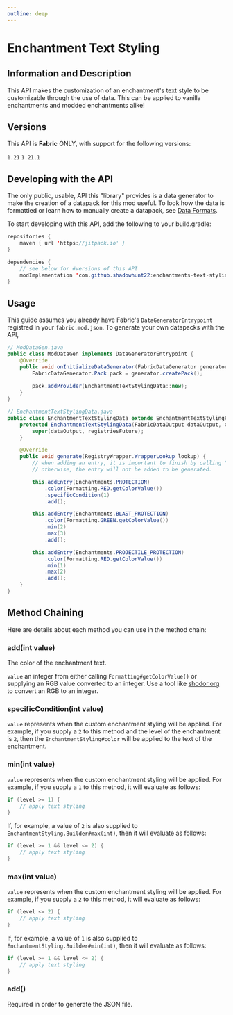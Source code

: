 ```yaml
---
outline: deep
---
```


# Enchantment Text Styling

## Information and Description

This API makes the customization of an enchantment's text style to be customizable through the use of data.  This can be applied to vanilla enchantments and modded enchantments alike!

## Versions

This API is **Fabric** ONLY, with support for the following versions:

<version>

`1.21` 
`1.21.1`

</version>

## Developing with the API

The only public, usable, API this "library" provides is a data generator to make the creation of a datapack for this mod useful.  To look how the data is formattied or learn how to manually create a datapack, see [Data Formats](/apis/enchantment-text-styling/data-formats.md).

To start developing with this API, add the following to your build.gradle:

```java
repositories {
    maven { url 'https://jitpack.io' }
}

dependencies {
    // see below for #versions of this API
    modImplementation 'com.github.shadowhunt22:enchantments-text-styling:{release_version}' 
}
```

## Usage

This guide assumes you already have Fabric's `DataGeneratorEntrypoint` registred in your `fabric.mod.json`.  To generate your own datapacks with the API,

```java
// ModDataGen.java
public class ModDataGen implements DataGeneratorEntrypoint {
	@Override
	public void onInitializeDataGenerator(FabricDataGenerator generator) {
		FabricDataGenerator.Pack pack = generator.createPack();
		
        pack.addProvider(EnchantmentTextStylingData::new);
	}
}

// EnchantmentTextStylingData.java
public class EnchantmentTextStylingData extends EnchantmentTextStylingProvider {
	protected EnchantmentTextStylingData(FabricDataOutput dataOutput, CompletableFuture<RegistryWrapper.WrapperLookup> registriesFuture) {
		super(dataOutput, registriesFuture);
	}

	@Override
	public void generate(RegistryWrapper.WrapperLookup lookup) {
        // when adding an entry, it is important to finish by calling ".add()" 
        // otherwise, the entry will not be added to be generated.

		this.addEntry(Enchantments.PROTECTION)
            .color(Formatting.RED.getColorValue())
            .specificCondition(1)
            .add();

		this.addEntry(Enchantments.BLAST_PROTECTION)
            .color(Formatting.GREEN.getColorValue())
            .min(2)
            .max(3)
            .add();

		this.addEntry(Enchantments.PROJECTILE_PROTECTION)
            .color(Formatting.RED.getColorValue())
            .min(1)
            .max(2)
            .add();
    }
}
```

## Method Chaining

Here are details about each method you can use in the method chain:

### add(int value)

The color of the enchantment text.

`value` an integer from either calling `Formatting#getColorValue()` or supplying an RGB value converted to an integer.
Use a tool like [shodor.org](http://www.shodor.org/~efarrow/trunk/html/rgbint.html) to convert an RGB to an integer.

### specificCondition(int value)

`value` represents when the custom enchantment styling will be applied.  For example, if you supply a `2` to this method and the
level of the enchantment is `2`, then the `EnchantmentStyling#color` will be applied to the text of the
enchantment.

### min(int value)

`value` represents when the custom enchantment styling will be applied.  For example, if you supply a `1` to this method,
it will evaluate as follows:

```java
if (level >= 1) {
    // apply text styling
}
```

If, for example, a value of `2` is also supplied to `EnchantmentStyling.Builder#max(int)`, then it will
evaluate as follows:

```java
if (level >= 1 && level <= 2) {
    // apply text styling
}
```

### max(int value)

`value` represents when the custom enchantment styling will be applied.  For example, if you supply a `2` to this method,
it will evaluate as follows:

```java
if (level <= 2) {
    // apply text styling
}
```

If, for example, a value of `1` is also supplied to `EnchantmentStyling.Builder#min(int)`, then it will
evaluate as follows:

```java
if (level >= 1 && level <= 2) {
    // apply text styling
}
```

### add()

Required in order to generate the JSON file.